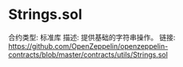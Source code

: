# Strings.sol

合约类型: 标准库
描述: 提供基础的字符串操作。
链接: https://github.com/OpenZeppelin/openzeppelin-contracts/blob/master/contracts/utils/Strings.sol